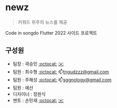 # newz

> 키워드 위주의 뉴스를 제공

Code in songdo Flutter 2022 사이드 프로젝트


## 구성원

- 팀장 : 곽승민 [:octocat:](http://github.com/seungminnk) [:envelope:](minimani.juice@gmail.com)
- 팀원 : 최수형 [:octocat:](http://github.com/tngudzzz) :mailbox:tngudzzz@gmail.com
- 팀원 : 주해성 [:octocat:](https://github.com/sggnology) :mailbox:sggnology@gmail.com
- 팀원 : 예선
- 디자이너 : 정원식
- 멘토 : 손민재 [:octocat:](http://github.com/bungabear) [:envelope:](bungabear6422@gmail.com)


